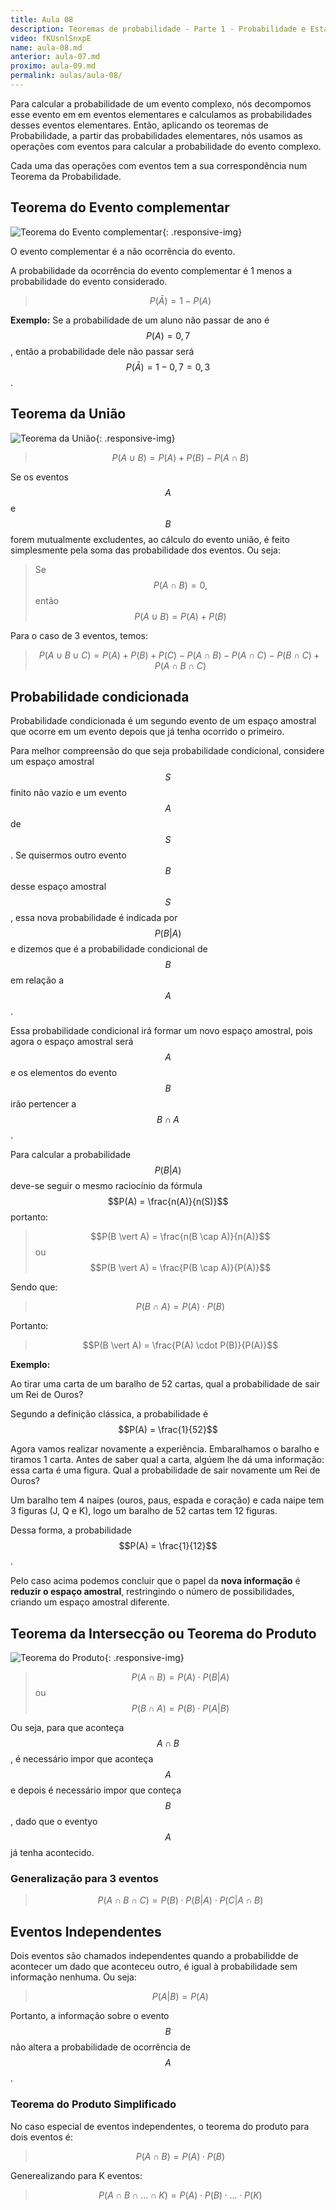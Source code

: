 ```yaml
---
title: Aula 08
description: Teoremas de probabilidade - Parte 1 - Probabilidade e Estatística | Aula 8
video: fKUsnlSnxpE
name: aula-08.md
anterior: aula-07.md
proximo: aula-09.md
permalink: aulas/aula-08/
---
```


Para calcular a probabilidade de um evento complexo, nós decompomos esse evento em em eventos elementares e calculamos as probabilidades desses eventos elementares. Então, aplicando os teoremas de Probabilidade, a partir das probabilidades elementares, nós usamos as operações com eventos para calcular a probabilidade do evento complexo.

Cada uma das operações com eventos tem a sua correspondência num Teorema da Probabilidade.

## Teorema do Evento complementar

![Teorema do Evento complementar]({{site.baseurl}}/assets/images/aula-08/teorema-evento-complementar.png){: .responsive-img}

O evento complementar é a não ocorrência do evento.

A probabilidade da ocorrência do evento complementar é 1 menos a probabilidade do evento considerado.

> $$P(\bar A) = 1 - P(A)$$

**Exemplo:** Se a probabilidade de um aluno não passar de ano é $$P(A) = 0,7$$, então a probabilidade dele não passar será $$P(\bar A) = 1 - 0,7 = 0,3$$.

## Teorema da União

![Teorema da União]({{site.baseurl}}/assets/images/aula-08/teorema-da-uniao.png){: .responsive-img}

>$$P (A \cup B) = P(A) + P(B) - P(A \cap B)$$

Se os eventos $$A$$ e $$B$$ forem mutualmente excludentes, ao cálculo do evento união, é feito simplesmente pela soma das probabilidade dos eventos. Ou seja:

> Se $$P(A \cap B) = 0,$$ então $$P(A \cup B) = P(A) + P(B) $$

Para o caso de 3 eventos, temos:

> $$P (A \cup B \cup C) = P(A) + P(B) +P(C) - P(A \cap B) - P(A \cap C) - P(B \cap C) + P(A \cap B \cap C)$$

## Probabilidade condicionada

Probabilidade condicionada é um segundo evento de um espaço amostral que ocorre em um evento depois que já tenha ocorrido o primeiro.

Para melhor compreensão do que seja probabilidade condicional, considere um espaço amostral $$S$$ finito não vazio e um evento $$ A $$ de $$S$$. Se quisermos outro evento $$B$$ desse espaço amostral $$ S $$, essa nova probabilidade é indicada por $$ P(B \vert A) $$ e dizemos que é a probabilidade condicional de $$B$$ em relação a $$A$$.

Essa probabilidade condicional irá formar um novo espaço amostral, pois agora o espaço amostral será $$A$$ e os elementos do evento $$B$$ irão pertencer a $$B \cap A$$.

Para calcular a probabilidade $$ P(B \vert A)$$ deve-se seguir o mesmo raciocínio da fórmula $$P(A) = \frac{n(A)}{n(S)}$$
portanto:

> $$P(B \vert A) = \frac{n(B \cap A)}{n(A)}$$ ou $$P(B \vert A) = \frac{P(B \cap A)}{P(A)}$$

Sendo que:

> $$P(B \cap A) = P(A) \cdot P(B)$$

Portanto:

> $$P(B \vert A) = \frac{P(A) \cdot P(B)}{P(A)}$$

**Exemplo:**

Ao tirar uma carta de um baralho de 52 cartas, qual a probabilidade de sair um Rei de Ouros?

Segundo a definição clássica, a probabilidade é $$P(A) = \frac{1}{52}$$

Agora vamos realizar novamente a experiência. Embaralhamos o baralho e tiramos 1 carta. Antes de saber qual a carta, algúem lhe dá uma informação: essa carta é uma figura. Qual a probabilidade de sair novamente um Rei de Ouros?

Um baralho tem 4 naipes (ouros, paus, espada e coração) e cada naipe tem 3 figuras (J, Q e K), logo um baralho de 52 cartas tem 12 figuras.

Dessa forma, a probabilidade $$P(A) = \frac{1}{12}$$.

Pelo caso acima podemos concluir que o papel da **nova informação** é **reduzir o espaço amostral**, restringindo o número de possibilidades, criando um espaço amostral diferente.

## Teorema da Intersecção ou Teorema do Produto

![Teorema do Produto]({{site.baseurl}}/assets/images/aula-08/teorema-do-produto.gif){: .responsive-img}

> $$P(A \cap B) = P(A) \cdot P(B \vert A)$$ ou $$P(B \cap A) = P(B) \cdot P(A \vert B)$$

Ou seja, para que aconteça $$A \cap B$$, é necessário impor que aconteça $$A$$ e depois é necessário impor que conteça $$B$$, dado que o eventyo $$A$$ já tenha acontecido.

### Generalização para 3 eventos

> $$P(A \cap B \cap C) = P(B) \cdot P(B \vert A) \cdot P(C \vert A \cap B)$$

## Eventos Independentes

Dois eventos são chamados independentes quando a probabilidde de acontecer um dado que aconteceu outro, é igual à probabilidade sem informação nenhuma. Ou seja:

> $$P(A \vert B) = P(A)$$

Portanto, a informação sobre o evento $$B$$ não altera a probabilidade de ocorrência de $$A$$.

### Teorema do Produto Simplificado

No caso especial de eventos independentes, o teorema do produto para dois eventos é:

> $$P(A \cap B) = P(A) \cdot P(B)$$

Generealizando para K eventos:

> $$P(A \cap B \cap ... \cap K) = P(A) \cdot P(B) \cdot ... \cdot P(K)$$
